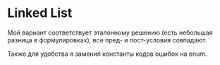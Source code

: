# Linked List
Мой вариант соответствует эталонному решению (есть небольшая разница в формулировках), все пред- и пост-условия совпадают.

Также для удобства я заменил константы кодов ошибок на enum.
